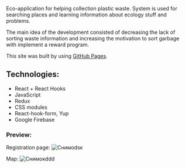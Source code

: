 Eco-application for helping collection plastic waste. System is used for searching places and learning information about ecology stuff and problems. 

The main idea of the development consisted of decreasing the lack of sorting waste information and increasing the motivation to sort garbage with implement a reward program.

This site was built by using [GitHub Pages](https://wild-dino.github.io/InEcology//).

## Technologies:
- React + React Hooks
- JavaScript
- Redux
- CSS modules
- React-hook-form, Yup
- Google Firebase

### Preview:

Registration page: 
![Снимоdsк](https://user-images.githubusercontent.com/75693419/183858969-e2331216-edbb-4a36-a3ce-3bb6e4be2c84.JPG)

Map: 
![Снимокddd](https://user-images.githubusercontent.com/75693419/183858684-1bb1d937-2f85-4819-8469-f07523f43d7a.JPG)




